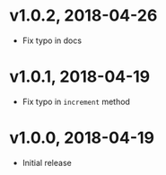 # v1.0.2, 2018-04-26
* Fix typo in docs

# v1.0.1, 2018-04-19
* Fix typo in `increment` method

# v1.0.0, 2018-04-19
* Initial release
